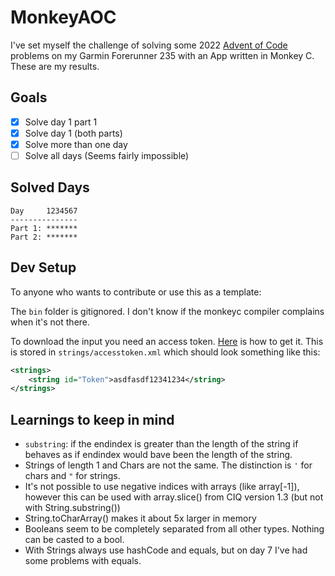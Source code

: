 # MonkeyAOC

I've set myself the challenge of solving some 2022 [Advent of Code](https://adventofcode.com/) problems on my Garmin Forerunner 235 with an App written in Monkey C. These are my results.

## Goals
- [x] Solve day 1 part 1
- [x] Solve day 1 (both parts)
- [x] Solve more than one day
- [ ] Solve all days (Seems fairly impossible)

## Solved Days
```
Day     1234567
---------------
Part 1: *******
Part 2: *******
```

## Dev Setup

To anyone who wants to contribute or use this as a template:

The `bin` folder is gitignored. I don't know if the monkeyc compiler complains when it's not there.

To download the input you need an access token. [Here](https://github.com/wimglenn/advent-of-code-wim/issues/1) is how to get it. This is stored in `strings/accesstoken.xml` which should look something like this:

```xml
<strings>
    <string id="Token">asdfasdf12341234</string>
</strings>
```

## Learnings to keep in mind
- `substring`: if the endindex is greater than the length of the string if behaves as if endindex would bave been the length of the string.
- Strings of length 1 and Chars are not the same. The distinction is `'` for chars and `"` for strings.
- It's not possible to use negative indices with arrays (like array[-1]), however this can be used with array.slice() from CIQ version 1.3 (but not with String.substring())
- String.toCharArray() makes it about 5x larger in memory
- Booleans seem to be completely separated from all other types. Nothing can be casted to a bool.
- With Strings always use hashCode and equals, but on day 7 I've had some problems with equals.